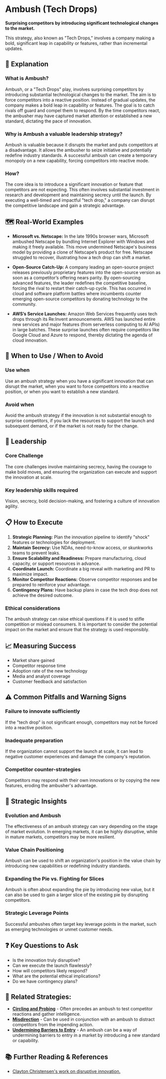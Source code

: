 # Ambush (Tech Drops)

**Surprising competitors by introducing significant technological changes to the market.**

This strategy, also known as "Tech Drops," involves a company making a bold, significant leap in capability or features, rather than incremental updates.

## 🤔 **Explanation**

### What is Ambush?

Ambush, or a "Tech Drops" play, involves surprising competitors by introducing substantial technological changes to the market. The aim is to force competitors into a reactive position. Instead of gradual updates, the company makes a bold leap in capability or features. The goal is to catch rivals off guard and compel them to respond. By the time competitors react, the ambusher may have captured market attention or established a new standard, dictating the pace of innovation.

### Why is Ambush a valuable leadership strategy?

Ambush is valuable because it disrupts the market and puts competitors at a disadvantage. It allows the ambusher to seize initiative and potentially redefine industry standards. A successful ambush can create a temporary monopoly on a new capability, forcing competitors into reactive mode.

### How?

The core idea is to introduce a significant innovation or feature that competitors are not expecting. This often involves substantial investment in research and development and maintaining secrecy until the launch. By executing a well-timed and impactful "tech drop," a company can disrupt the competitive landscape and gain a strategic advantage.

## 🗺️ **Real-World Examples**

* **Microsoft vs. Netscape:** In the late 1990s browser wars, Microsoft ambushed Netscape by bundling Internet Explorer with Windows and making it freely available. This move undermined Netscape's business model by providing a clone of Netscape’s product for free. Netscape struggled to recover, illustrating how a tech drop can shift a market.

* **Open-Source Catch-Up:** A company leading an open-source project releases previously proprietary features into the open-source version as soon as a competitor’s offering nears parity. By open-sourcing advanced features, the leader redefines the competitive baseline, forcing the rival to restart their catch-up cycle. This has occurred in cloud and software platform battles where incumbents counter emerging open-source competitors by donating technology to the community.

* **AWS’s Service Launches:** Amazon Web Services frequently uses tech drops through its Re:Invent announcements. AWS has launched entire new services and major features (from serverless computing to AI APIs) in large batches. These surprise launches often require competitors like Google Cloud and Azure to respond, thereby dictating the agenda of cloud innovation.

## 🚦 **When to Use / When to Avoid**

### Use when

Use an ambush strategy when you have a significant innovation that can disrupt the market, when you want to force competitors into a reactive position, or when you want to establish a new standard.

### Avoid when

Avoid the ambush strategy if the innovation is not substantial enough to surprise competitors, if you lack the resources to support the launch and subsequent demand, or if the market is not ready for the change.

## 🎯 **Leadership**

### Core Challenge

The core challenges involve maintaining secrecy, having the courage to make bold moves, and ensuring the organization can execute and support the innovation at scale.

### Key leadership skills required

Vision, secrecy, bold decision-making, and fostering a culture of innovation agility.

## 📋 **How to Execute**

1.  **Strategic Planning:** Plan the innovation pipeline to identify "shock" features or technologies for deployment.
2.  **Maintain Secrecy:** Use NDAs, need-to-know access, or skunkworks teams to prevent leaks.
3.  **Ensure Scalability and Readiness:** Prepare manufacturing, cloud capacity, or support resources in advance.
4.  **Coordinate Launch:** Coordinate a big reveal with marketing and PR to maximize impact.
5.  **Monitor Competitor Reactions:** Observe competitor responses and be prepared to reinforce your advantage.
6.  **Contingency Plans:** Have backup plans in case the tech drop does not achieve the desired outcome.

### Ethical considerations

The ambush strategy can raise ethical questions if it is used to stifle competition or mislead consumers. It is important to consider the potential impact on the market and ensure that the strategy is used responsibly.

## 📈 **Measuring Success**

* Market share gained
* Competitor response time
* Adoption rate of the new technology
* Media and analyst coverage
* Customer feedback and satisfaction

## ⚠️ **Common Pitfalls and Warning Signs**

### Failure to innovate sufficiently

If the "tech drop" is not significant enough, competitors may not be forced into a reactive position.

### Inadequate preparation

If the organization cannot support the launch at scale, it can lead to negative customer experiences and damage the company's reputation.

### Competitor counter-strategies

Competitors may respond with their own innovations or by copying the new features, eroding the ambusher's advantage.

## 🧠 **Strategic Insights**

### Evolution and Ambush

The effectiveness of an ambush strategy can vary depending on the stage of market evolution. In emerging markets, it can be highly disruptive, while in mature markets, competitors may be more resilient.

### Value Chain Positioning

Ambush can be used to shift an organization's position in the value chain by introducing new capabilities or redefining industry standards.

### Expanding the Pie vs. Fighting for Slices

Ambush is often about expanding the pie by introducing new value, but it can also be used to gain a larger slice of the existing pie by disrupting competitors.

### Strategic Leverage Points

Successful ambushes often target key leverage points in the market, such as emerging technologies or unmet customer needs.

## ❓ **Key Questions to Ask**

* Is the innovation truly disruptive?
* Can we execute the launch flawlessly?
* How will competitors likely respond?
* What are the potential ethical implications?
* Do we have contingency plans?

## 🔀 **Related Strategies:**

* [**Circling and Probing**](/strategies/competitor/circling-and-probing) - Often precedes an ambush to test competitor reactions and gather intelligence.
* [**Misdirection**](/strategies/competitor/misdirection) - Can be used in conjunction with an ambush to distract competitors from the impending action.
* [**Undermining Barriers to Entry**](/strategies/attacking/undermining-barriers-to-entry) - An ambush can be a way of undermining barriers to entry in a market by introducing a new standard or capability.

## 📚 **Further Reading & References**

* [Clayton Christensen's work on disruptive innovation.](https://www.christenseninstitute.org/theory/disruptive-innovation/)
